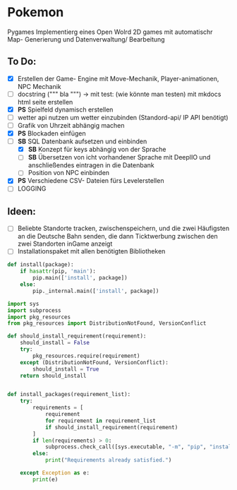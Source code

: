 # Pokemon
Pygames Implementierg eines Open Wolrd 2D games mit automatischr Map- Generierung und Datenverwaltung/ Bearbeitung

## To Do:
- [x] Erstellen der Game- Engine mit Move-Mechanik, Player-animationen, NPC Mechanik
- [ ] docstring (""" bla """) -> mit test: (wie könnte man testen) mit mkdocs html seite erstellen
- [x] **PS** Spielfeld dynamisch erstellen 
- [ ] wetter api nutzen um wetter einzubinden (Standord-api/ IP API benötigt)
- [ ] Grafik von Uhrzeit abhängig machen
- [x] **PS** Blockaden einfügen
- [ ] **SB** SQL Datenbank aufsetzen und einbinden
  - [x] **SB** Konzept für keys abhängig von der Sprache
  - [ ] **SB** Übersetzen von icht vorhandener Sprache mit DeeplIO und anschließendes eintragen in die Datenbank
  - [ ] Position von NPC einbinden
- [x] **PS** Verschiedene CSV- Dateien fürs Levelerstellen
- [ ] LOGGING

## Ideen:
- [ ] Beliebte Standorte tracken, zwischenspeichern, und die zwei Häufigsten an die Deutsche Bahn senden, die dann Ticktwerbung zwischen den zwei Standorten inGame anzeigt
- [ ] Installationspaket mit allen benötigten Bibliotheken

```python
def install(package):
    if hasattr(pip, 'main'):
        pip.main(['install', package])
    else:
        pip._internal.main(['install', package])
```

```python
import sys
import subprocess
import pkg_resources
from pkg_resources import DistributionNotFound, VersionConflict

def should_install_requirement(requirement):
    should_install = False
    try:
        pkg_resources.require(requirement)
    except (DistributionNotFound, VersionConflict):
        should_install = True
    return should_install


def install_packages(requirement_list):
    try:
        requirements = [
            requirement
            for requirement in requirement_list
            if should_install_requirement(requirement)
        ]
        if len(requirements) > 0:
            subprocess.check_call([sys.executable, "-m", "pip", "install", *requirements])
        else:
            print("Requirements already satisfied.")

    except Exception as e:
        print(e)
```
